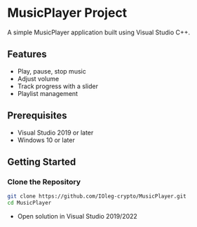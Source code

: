 # MusicPlayer Project

A simple MusicPlayer application built using Visual Studio C++.

## Features

- Play, pause, stop music
- Adjust volume
- Track progress with a slider
- Playlist management

## Prerequisites

- Visual Studio 2019 or later
- Windows 10 or later

## Getting Started

### Clone the Repository

```bash
git clone https://github.com/IOleg-crypto/MusicPlayer.git
cd MusicPlayer
```

- Open solution in Visual Studio 2019/2022
